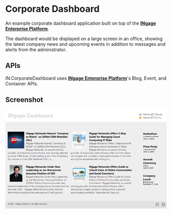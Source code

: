 Corporate Dashboard
===
An example corporate dashboard application built on top of the [**INgage Enterprise Platform**](http://developer.ingagenetworks.com/).

The dashboard would be displayed on a large screen in an office, showing the latest company news and upcoming events in addition to messages and alerts from the administrator.

APIs
---
IN.CorporateDashboard uses [**INgage Enterprise Platform**](http://developer.ingagenetworks.com/)'s Blog, Event, and Container APIs.

Screenshot
---
![Screenshot](https://github.com/IngageNetworks/IN.CorporateDashboard/raw/master/Documentation/screenshot.png)